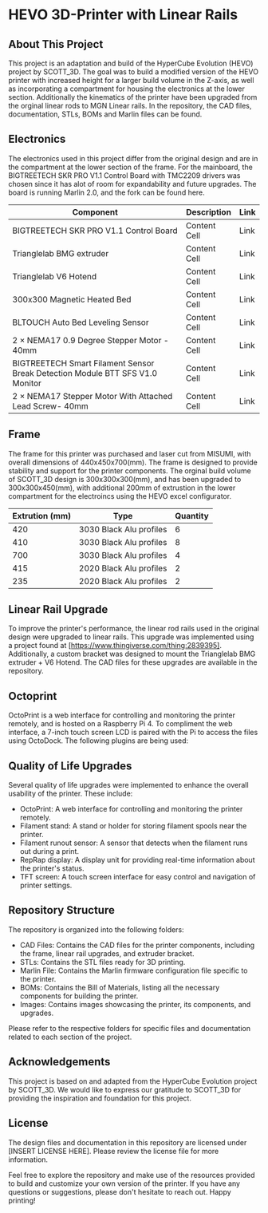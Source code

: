 # HEVO 3D-Printer with Linear Rails
## About This Project
This project is an adaptation and build of the HyperCube Evolution (HEVO) project by SCOTT_3D. The goal was to build a modified version of the HEVO printer with increased height for a larger build volume in the Z-axis, as well as incorporating a compartment for housing the electronics at the lower section. Additionally the kinematics of the printer have been upgraded from the orginal linear rods to MGN Linear rails. In the repository, the CAD files, documentation, STLs, BOMs and Marlin files can be found.     

## Electronics
The electronics used in this project differ from the original design and are in the compartment at the lower section of the frame. For the mainboard, the BIGTREETECH SKR PRO V1.1 Control Board with TMC2209 drivers was chosen since it has alot of room for expandability and future upgrades. The board is running Marlin 2.0, and the fork can be found here.

| Component  | Description | Link |
| ------------- | ------------- | ------------- |
| BIGTREETECH SKR PRO V1.1 Control Board  | Content Cell  | Link |
| Trianglelab BMG extruder  | Content Cell  | Link |
| Trianglelab V6 Hotend  | Content Cell  | Link |
| 300x300 Magnetic Heated Bed  | Content Cell  | Link |
| BLTOUCH Auto Bed Leveling Sensor | Content Cell  | Link |
| 2 × NEMA17 0.9 Degree Stepper Motor - 40mm  | Content Cell  | Link |
| BIGTREETECH Smart Filament Sensor Break Detection Module BTT SFS V1.0 Monitor | Content Cell  | Link |
| 2 × NEMA17 Stepper Motor With Attached Lead Screw- 40mm  | Content Cell  | Link |

## Frame
The frame for this printer was purchased and laser cut from MISUMI, with overall dimensions of 440x450x700(mm). The frame is designed to provide stability and support for the printer components. The orginal build volume of SCOTT_3D design is 300x300x300(mm), and has been upgraded to 300x300x450(mm), with additional 200mm of extrustion in the lower compartment for the electroincs using the HEVO excel configurator.

| Extrution (mm) | Type | Quantity |
| ------------- | ------------- | ------------- |
| 420 | 3030 Black Alu profiles | 6 |
| 410 | 3030 Black Alu profiles | 8 |
| 700 | 3030 Black Alu profiles | 4 |
| 415 | 2020 Black Alu profiles | 2 |
| 235 | 2020 Black Alu profiles | 2 |

## Linear Rail Upgrade
To improve the printer's performance, the linear rod rails used in the original design were upgraded to linear rails. This upgrade was implemented using a project found at [https://www.thingiverse.com/thing:2839395]. Additionally, a custom bracket was designed to mount the Trianglelab BMG extruder + V6 Hotend. The CAD files for these upgrades are available in the repository.

## Octoprint
OctoPrint is a web interface for controlling and monitoring the printer remotely, and is hosted on a Raspberry Pi 4. To compliment the web interface, a 7-inch touch screen LCD is paired with the Pi to access the files using OctoDock. The following plugins are being used:

## Quality of Life Upgrades
Several quality of life upgrades were implemented to enhance the overall usability of the printer. These include:

- OctoPrint: A web interface for controlling and monitoring the printer remotely.
- Filament stand: A stand or holder for storing filament spools near the printer.
- Filament runout sensor: A sensor that detects when the filament runs out during a print.
- RepRap display: A display unit for providing real-time information about the printer's status.
- TFT screen: A touch screen interface for easy control and navigation of printer settings.

## Repository Structure
The repository is organized into the following folders:

- CAD Files: Contains the CAD files for the printer components, including the frame, linear rail upgrades, and extruder bracket.
- STLs: Contains the STL files ready for 3D printing.
- Marlin File: Contains the Marlin firmware configuration file specific to the printer.
- BOMs: Contains the Bill of Materials, listing all the necessary components for building the printer.
- Images: Contains images showcasing the printer, its components, and upgrades.

Please refer to the respective folders for specific files and documentation related to each section of the project.

## Acknowledgements
This project is based on and adapted from the HyperCube Evolution project by SCOTT_3D. We would like to express our gratitude to SCOTT_3D for providing the inspiration and foundation for this project.

## License
The design files and documentation in this repository are licensed under [INSERT LICENSE HERE]. Please review the license file for more information.

Feel free to explore the repository and make use of the resources provided to build and customize your own version of the printer. If you have any questions or suggestions, please don't hesitate to reach out. Happy printing!
